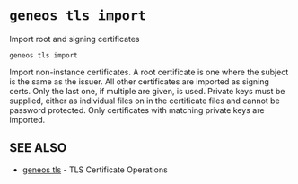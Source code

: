 # `geneos tls import`

Import root and signing certificates

```text
geneos tls import
```

Import non-instance certificates. A root certificate is one where the subject is the same as the issuer. All other certificates are imported as signing certs. Only the last one, if multiple are given, is used. Private keys must be supplied, either as individual files on in the certificate files and cannot be password protected. Only certificates with matching private keys are imported.

## SEE ALSO

* [geneos tls](geneos_tls.md)	 - TLS Certificate Operations
